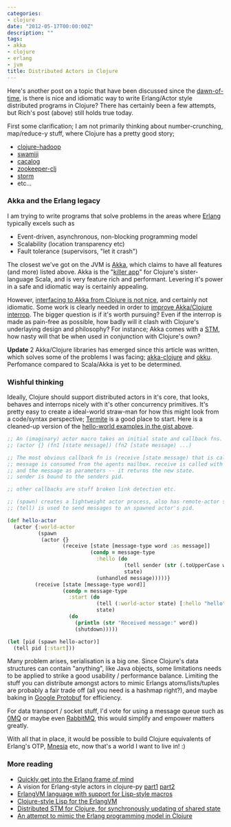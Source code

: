 ```yaml
---
categories:
- clojure
date: "2012-05-17T00:00:00Z"
description: ""
tags:
- akka
- clojure
- erlang
- jvm
title: Distributed Actors in Clojure
---
```


Here's another post on a topic that have been discussed since the <a href="https://groups.google.com/d/msg/clojure/Kisk_-9dFjE/_2WxSxyd1SoJ">dawn-of-time</a>, is there is nice and idiomatic way to write Erlang/Actor style distributed programs in Clojure?&nbsp;There has certainly been a few attempts, but Rich's post (above) still holds true today.

First some clarification; I am not primarily thinking about number-crunching, map/reduce-y stuff, where Clojure has a pretty good story;

* [clojure-hadoop](https://github.com/stuartsierra/clojure-hadoop)
* [swamiji](https://github.com/amitrathore/swarmiji)
* [cacalog](https://github.com/nathanmarz/cascalog)
* [zookeeper-clj](https://github.com/liebke/zookeeper-clj)
* [storm](https://github.com/nathanmarz/storm)
* etc...

### Akka and the Erlang legacy
I am trying to write programs that solve problems in the areas where <a href="http://www.erlang.org/">Erlang</a> typically excels such as
* Event-driven, asynchronous, non-blocking programming model
* Scalability (location transparency etc)
* Fault tolerance (supervisors, "let it crash")

The closest we've got on the JVM is <a href="http://akka.io/">Akka</a>, which claims to have all features (and more) listed above. Akka is the "<a href="http://typesafe.com/stack">killer app</a>" for Clojure's sister-language Scala, and is very feature rich and performant. Levering it's power in a safe and idiomatic way is certainly appealing.

However, <a href="http://blog.darevay.com/2011/06/clojure-and-akka-a-match-made-in/">interfacing to Akka from Clojure is not nice</a>, and certainly not idiomatic. Some work is clearly needed in order to <a href="https://gist.github.com/2716711#file_commented_vision.clj">improve Akka/Clojure interrop</a>. The bigger question is if it's worth pursuing? Even if the interrop is made as pain-free as possible, how badly will it clash with Clojure's underlaying design and philosophy? For instance;&nbsp;Akka comes with a <a href="http://doc.akka.io/docs/akka/1.3.1/scala/stm.html">STM</a>, how nasty will that be when used in conjunction with Clojure's own?

**Update** 2 Akka/Clojure libraries has emerged since this article was written, which solves some of the problems I was facing; <a href="https://github.com/jasongustafson/akka-clojure">akka-clojure</a> and <a href="https://github.com/gaverhae/okku">okku</a>. Perfomance compared to Scala/Akka is yet to be determined.

### Wishful thinking
Ideally, Clojure should support distributed actors in it's core, that looks, behaves and interrops nicely with it's other concurrency primitives. It's pretty easy to create a ideal-world straw-man for how this might look from a code/syntax perspective; <a href="http://code.google.com/p/termite/">Termite</a>&nbsp;is a good place to start. Here is a cleaned-up version of the <a href="https://gist.github.com/2716711">hello-world examples in the gist above</a>.

```clojure
;; An (imaginary) actor macro takes an initial state and callback fns.
;; (actor {} (fn1 [state message]) (fn2 [state message) ...)

;; The most obvious callback fn is (receive [state message) that is called when a
;; message is consumed from the agents mailbox. receive is called with the old state
;; and the message as parameters -- it returns the new state.
;; sender is bound to the senders pid.

;; other callbacks are stuff broken link detection etc.

;; (spawn) creates a lightweight actor process, also has remote-actor semantics
;; (tell) is used to send messages to an spawned actor's pid.

(def hello-actor
  (actor {:world-actor
          (spawn
           (actor {}
                  (receive [state [message-type word :as message]]
                           (condp = message-type
                             :hello (do
                                      (tell sender (str (.toUpperCase word) "world!"))
                                      state)
                             (unhandled message)))))}
         (receive [state [message-type word]]
                  (condp = message-type
                    :start (do
                             (tell (:world-actor state) [:hello "hello"])
                             state)
                    (do
                      (println (str "Received message:" word))
                      (shutdown)))))

(let [pid (spawn hello-actor)]
  (tell pid [:start]))
```

Many problem arises, serialisation is a big one. Since Clojure's data structures can contain "anything", like Java objects, some limitations needs to be applied to strike a good usability / performance balance. Limiting the stuff you can distribute amongst actors to mimic Erlangs atoms/lists/tuples are probably a fair trade off (all you need is a hashmap right?), and maybe baking in <a href="https://github.com/flatland/clojure-protobuf">Google Protobuf</a> for efficiency.

For data transport / socket stuff, I'd vote for using a message queue such as <a href="http://www.zeromq.org/">0MQ</a> or maybe even <a href="http://www.rabbitmq.com/">RabbitMQ</a>, this would simplify and empower matters greatly.

With all that in place, it would be possible to build Clojure equivalents of Erlang's OTP, <a href="http://www.erlang.org/doc/man/mnesia.html">Mnesia</a> etc, now that's a world I want to live in! :)

### More reading

- [Quickly get into the Erlang frame of mind](http://learnyousomeerlang.com/)
- A vision for Erlang-style actors in clojure-py [part1](http://clojure-py.blogspot.co.uk/2012/04/clojure-py-and-distributed-concurrency.html) [part2](http://clojure-py.blogspot.co.uk/2012/04/clojure-py-and-distributed-concurrency_18.html)
- [ErlangVM language with support for Lisp-style macros](http://elixir-lang.org/)
- [Clojure-style Lisp for the ErlangVM](http://joxa.org/)
- [Distributed STM for Clojure, for synchronously updating of shared state](http://avout.io/)
- [An attempt to mimic the Erlang programming model in Clojure](https://github.com/antoniogarrote/jobim)
